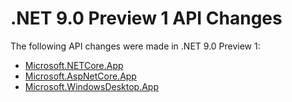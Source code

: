 # .NET 9.0 Preview 1 API Changes

The following API changes were made in .NET 9.0 Preview 1:

- [Microsoft.NETCore.App](./Microsoft.NETCore.App/9.0-preview1.md)
- [Microsoft.AspNetCore.App](./Microsoft.AspNetCore.App/9.0-preview1.md)
- [Microsoft.WindowsDesktop.App](./Microsoft.WindowsDesktop.App/9.0-preview1.md)

